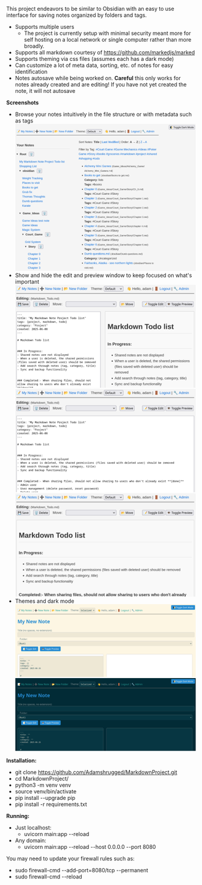 This project endeavors to be similar to Obsidian with an easy to use interface for saving notes organized by folders and tags.
- Supports multiple users
   - The project is currently setup with minimal security meant more for self hosting on a local network or single computer rather than more broadly.
- Supports all markdown courtesy of https://github.com/markedjs/marked
- Supports theming via css files (assumes each has a dark mode)
- Can customize a lot of meta data, sorting, etc. of notes for easy identification
- Notes autosave while being worked on. **Careful** this only works for notes already created and are editing! If you have not yet created the note, it will not autosave


**Screenshots**
- Browse your notes intuitively in the file structure or with metadata such as tags
![alt text](_adverts/Screenshot_20250626_060304.png)
- Show and hide the edit and preview window to keep focused on what's important
![alt text](_adverts/preview_and_edit.png)
![alt text](_adverts/edit_only.png)
![alt text](_adverts/preview_only.png)
- Themes and dark mode
![alt text](_adverts/solarized_light.png)
![alt text](_adverts/solarized_dark.png)



**Installation:**
- git clone https://github.com/Adamshrugged/MarkdownProject.git
- cd MarkdownProject/
- python3 -m venv venv
- source venv/bin/activate
- pip install --upgrade pip
- pip install -r requirements.txt


**Running:**
- Just localhost:
   - uvicorn main:app --reload
- Any domain:
   - uvicorn main:app --reload --host 0.0.0.0 --port 8080

You may need to update your firewall rules such as:
- sudo firewall-cmd --add-port=8080/tcp --permanent
- sudo firewall-cmd --reload